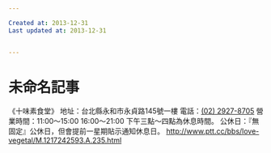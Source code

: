 ```yaml
---

Created at: 2013-12-31
Last updated at: 2013-12-31


---
```


# 未命名記事


《十味素食堂》 地址：台北縣永和市永貞路145號一樓 電話：[(02) 2927-8705](tel:(02)%202927-8705) 營業時間：11:00～15:00 16:00～21:00 下午三點～四點為休息時間。 公休日：『無固定』公休日，但會提前一星期貼示通知休息日。
<http://www.ptt.cc/bbs/love-vegetal/M.1217242593.A.235.html>

